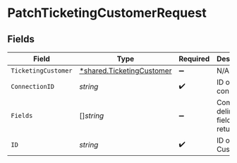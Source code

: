 # PatchTicketingCustomerRequest


## Fields

| Field                                                                 | Type                                                                  | Required                                                              | Description                                                           |
| --------------------------------------------------------------------- | --------------------------------------------------------------------- | --------------------------------------------------------------------- | --------------------------------------------------------------------- |
| `TicketingCustomer`                                                   | [*shared.TicketingCustomer](../../models/shared/ticketingcustomer.md) | :heavy_minus_sign:                                                    | N/A                                                                   |
| `ConnectionID`                                                        | *string*                                                              | :heavy_check_mark:                                                    | ID of the connection                                                  |
| `Fields`                                                              | []*string*                                                            | :heavy_minus_sign:                                                    | Comma-delimited fields to return                                      |
| `ID`                                                                  | *string*                                                              | :heavy_check_mark:                                                    | ID of the Customer                                                    |